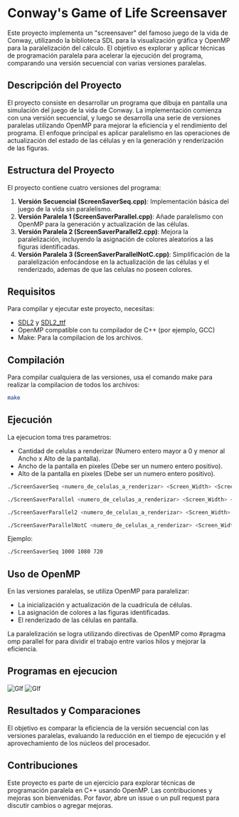 # Conway's Game of Life Screensaver

Este proyecto implementa un "screensaver" del famoso juego de la vida de Conway, utilizando la biblioteca SDL para la visualización gráfica y OpenMP para la paralelización del cálculo. El objetivo es explorar y aplicar técnicas de programación paralela para acelerar la ejecución del programa, comparando una versión secuencial con varias versiones paralelas.

## Descripción del Proyecto

El proyecto consiste en desarrollar un programa que dibuja en pantalla una simulación del juego de la vida de Conway. La implementación comienza con una versión secuencial, y luego se desarrolla una serie de versiones paralelas utilizando OpenMP para mejorar la eficiencia y el rendimiento del programa. El enfoque principal es aplicar paralelismo en las operaciones de actualización del estado de las células y en la generación y renderización de las figuras.

## Estructura del Proyecto

El proyecto contiene cuatro versiones del programa:

1. **Versión Secuencial (ScreenSaverSeq.cpp)**: Implementación básica del juego de la vida sin paralelismo.
2. **Versión Paralela 1 (ScreenSaverParallel.cpp)**: Añade paralelismo con OpenMP para la generación y actualización de las células.
3. **Versión Paralela 2 (ScreenSaverParallel2.cpp)**: Mejora la paralelización, incluyendo la asignación de colores aleatorios a las figuras identificadas.
4. **Versión Paralela 3 (ScreenSaverParallelNotC.cpp)**: Simplificación de la paralelización enfocándose en la actualización de las células y el renderizado, ademas de que las celulas no poseen colores.

## Requisitos

Para compilar y ejecutar este proyecto, necesitas:

- [SDL2](https://www.libsdl.org/) y [SDL2_ttf](https://www.libsdl.org/projects/SDL_ttf/)
- OpenMP compatible con tu compilador de C++ (por ejemplo, GCC)
- Make: Para la compilacion de los archivos.

## Compilación

Para compilar cualquiera de las versiones, usa el comando make para realizar la compilacion de todos los archivos:

```bash
make
```

## Ejecución

La ejecucion toma tres parametros:

- Cantidad de celulas a renderizar (Numero entero mayor a 0 y menor al Ancho x Alto de la pantalla).
- Ancho de la pantalla en pixeles (Debe ser un numero entero positivo).
- Alto de la pantalla en pixeles (Debe ser un numero entero positivo).

```bash
./ScreenSaverSeq <numero_de_celulas_a_renderizar> <Screen_Width> <Screen_Height>
```

```bash
./ScreenSaverParallel <numero_de_celulas_a_renderizar> <Screen_Width> <Screen_Height>
```

```bash
./ScreenSaverParallel2 <numero_de_celulas_a_renderizar> <Screen_Width> <Screen_Height>
```

```bash
./ScreenSaverParallelNotC <numero_de_celulas_a_renderizar> <Screen_Width> <Screen_Height>
```

Ejemplo:

```bash
./ScreenSaverSeq 1000 1080 720
```

## Uso de OpenMP

En las versiones paralelas, se utiliza OpenMP para paralelizar:

- La inicialización y actualización de la cuadrícula de células.
- La asignación de colores a las figuras identificadas.
- El renderizado de las células en pantalla.

La paralelización se logra utilizando directivas de OpenMP como #pragma omp parallel for para dividir el trabajo entre varios hilos y mejorar la eficiencia.

## Programas en ejecucion

![GIf](assets/ScreenSaverSeq.gif)
![GIf](assets/ScreenSaverParallel.gif)

## Resultados y Comparaciones

El objetivo es comparar la eficiencia de la versión secuencial con las versiones paralelas, evaluando la reducción en el tiempo de ejecución y el aprovechamiento de los núcleos del procesador.

## Contribuciones

Este proyecto es parte de un ejercicio para explorar técnicas de programación paralela en C++ usando OpenMP. Las contribuciones y mejoras son bienvenidas. Por favor, abre un issue o un pull request para discutir cambios o agregar mejoras.
